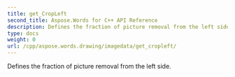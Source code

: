 ```yaml
---
title: get_CropLeft
second_title: Aspose.Words for C++ API Reference
description: Defines the fraction of picture removal from the left side. 
type: docs
weight: 0
url: /cpp/aspose.words.drawing/imagedata/get_cropleft/
---
```


Defines the fraction of picture removal from the left side. 

